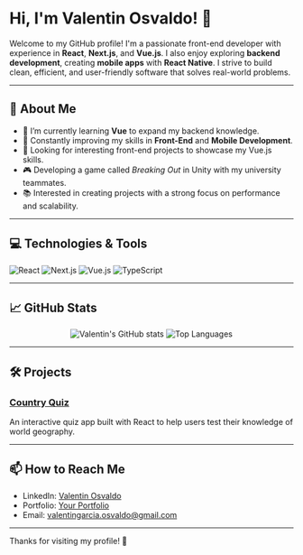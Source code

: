 # Hi, I'm Valentin Osvaldo! 👋

Welcome to my GitHub profile! I'm a passionate front-end developer with experience in **React**, **Next.js**, and **Vue.js**. I also enjoy exploring **backend development**, creating **mobile apps** with **React Native**. I strive to build clean, efficient, and user-friendly software that solves real-world problems.

---

## 🚀 About Me

- 🌱 I’m currently learning **Vue** to expand my backend knowledge.
- 🧠 Constantly improving my skills in **Front-End** and **Mobile Development**.
- 💼 Looking for interesting front-end projects to showcase my Vue.js skills.
- 🎮 Developing a game called *Breaking Out* in Unity with my university teammates.
- 📚 Interested in creating projects with a strong focus on performance and scalability.

---

## 💻 Technologies & Tools

![React](https://img.shields.io/badge/React-20232A?style=for-the-badge&logo=react&logoColor=61DAFB)
![Next.js](https://img.shields.io/badge/Next.js-000000?style=for-the-badge&logo=nextdotjs&logoColor=white)
![Vue.js](https://img.shields.io/badge/Vue.js-35495E?style=for-the-badge&logo=vuedotjs&logoColor=4FC08D)
![TypeScript](https://img.shields.io/badge/TypeScript-007ACC?style=for-the-badge&logo=typescript&logoColor=white)

---

## 📈 GitHub Stats

<p align="center">
  <img src="https://github-readme-stats.vercel.app/api?username=ValentinOsvaldo&show_icons=true&theme=radical" alt="Valentin's GitHub stats" />
  <img src="https://github-readme-stats.vercel.app/api/top-langs/?username=ValentinOsvaldo&layout=compact&theme=radical" alt="Top Languages" />
</p>

---

## 🛠️ Projects

### [Country Quiz](https://github.com/ValentinOsvaldo/Country-Quiz)
An interactive quiz app built with React to help users test their knowledge of world geography.

---

## 📫 How to Reach Me

- LinkedIn: [Valentin Osvaldo](https://www.linkedin.com/in/valentinosvaldo)
- Portfolio: [Your Portfolio](https://valentin-osvaldo.vercel.app/en)
- Email: [valentingarcia.osvaldo@gmail.com](mailto:valentingarcia.osvaldo@gmail.com)


---

Thanks for visiting my profile! 🚀
